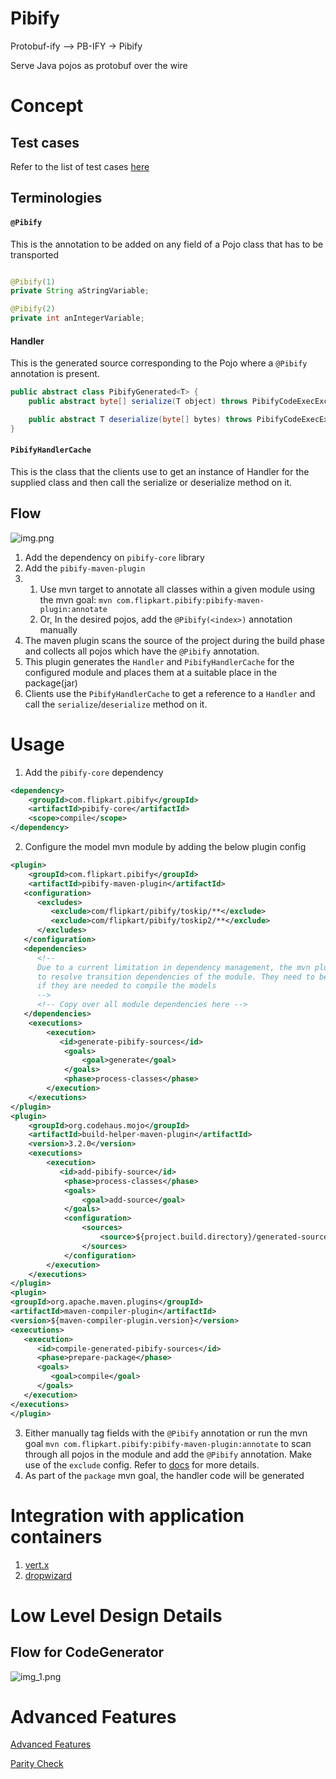 # Pibify

Protobuf-ify --> PB-IFY -> Pibify

Serve Java pojos as protobuf over the wire

# Concept

## Test cases

Refer to the list of test cases [here](pibify-core/src/main/java/com/flipkart/pibify/serde/serde.md)

## Terminologies

#### `@Pibify`
This is the annotation to be added on any field of a Pojo class that has to be transported

```java

@Pibify(1)
private String aStringVariable;

@Pibify(2)
private int anIntegerVariable;
```

#### Handler
This is the generated source corresponding to the Pojo where a `@Pibify` annotation is present.

```java
public abstract class PibifyGenerated<T> {
    public abstract byte[] serialize(T object) throws PibifyCodeExecException;

    public abstract T deserialize(byte[] bytes) throws PibifyCodeExecException;
}
```

#### `PibifyHandlerCache`
This is the class that the clients use to get an instance of Handler for the supplied class and then call the serialize or deserialize method on it.

## Flow

![img.png](flow.png)

1. Add the dependency on `pibify-core` library
2. Add the `pibify-maven-plugin`
2.
   1. Use mvn target to annotate all classes within a given module using the mvn goal:
      `mvn com.flipkart.pibify:pibify-maven-plugin:annotate`
   1. Or, In the desired pojos, add the `@Pibify(<index>)` annotation manually
3. The maven plugin scans the source of the project during the build phase and collects all pojos which have the
   `@Pibify` annotation.
4. This plugin generates the `Handler` and `PibifyHandlerCache` for the configured module and places them at a suitable place in the package(jar)
5. Clients use the `PibifyHandlerCache` to get a reference to a `Handler` and call the `serialize`/`deserialize` method
   on it.


# Usage
1. Add the `pibify-core` dependency
```xml
<dependency>
    <groupId>com.flipkart.pibify</groupId>
    <artifactId>pibify-core</artifactId>
    <scope>compile</scope>
</dependency>

```
2. Configure the model mvn module by adding the below plugin config
```xml
<plugin>
    <groupId>com.flipkart.pibify</groupId>
    <artifactId>pibify-maven-plugin</artifactId>
   <configuration>
      <excludes>
         <exclude>com/flipkart/pibify/toskip/**</exclude>
         <exclude>com/flipkart/pibify/toskip2/**</exclude>
      </excludes>
   </configuration>
   <dependencies>
      <!-- 
      Due to a current limitation in dependency management, the mvn plugin will not be able 
      to resolve transition dependencies of the module. They need to be copied over explicitly, 
      if they are needed to compile the models   
      -->
      <!-- Copy over all module dependencies here -->
   </dependencies>
    <executions>
        <execution>
           <id>generate-pibify-sources</id>
            <goals>
                <goal>generate</goal>
            </goals>
            <phase>process-classes</phase>
        </execution>
    </executions>
</plugin>
<plugin>
    <groupId>org.codehaus.mojo</groupId>
    <artifactId>build-helper-maven-plugin</artifactId>
    <version>3.2.0</version>
    <executions>
        <execution>
           <id>add-pibify-source</id>
            <phase>process-classes</phase>
            <goals>
                <goal>add-source</goal>
            </goals>
            <configuration>
                <sources>
                    <source>${project.build.directory}/generated-sources/pibify</source>
                </sources>
            </configuration>
        </execution>
    </executions>
</plugin>
<plugin>
<groupId>org.apache.maven.plugins</groupId>
<artifactId>maven-compiler-plugin</artifactId>
<version>${maven-compiler-plugin.version}</version>
<executions>
   <execution>
      <id>compile-generated-pibify-sources</id>
      <phase>prepare-package</phase>
      <goals>
         <goal>compile</goal>
      </goals>
   </execution>
</executions>
</plugin>
```

3. Either manually tag fields with the `@Pibify` annotation or run the mvn goal
   `mvn com.flipkart.pibify:pibify-maven-plugin:annotate` to scan through all pojos in the module and add the `@Pibify`
   annotation. Make use of the `exclude` config. Refer
   to [docs](https://maven.apache.org/plugins/maven-resources-plugin/examples/include-exclude.html) for more details.
4. As part of the `package` mvn goal, the handler code will be generated

# Integration with application containers

1. [vert.x](vertx.md)
2. [dropwizard](dropwizard.md)

# Low Level Design Details

## Flow for CodeGenerator

![img_1.png](codegenflow.png)

# Advanced Features

[Advanced Features](AdvancedFeatures.md)

[Parity Check](ParityCheck.md)